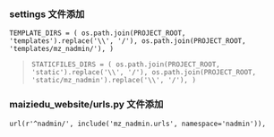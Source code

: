 ### settings 文件添加

`TEMPLATE_DIRS = (
    os.path.join(PROJECT_ROOT, 'templates').replace('\\', '/'),
    os.path.join(PROJECT_ROOT, 'templates/mz_nadmin/'),
)`

> `STATICFILES_DIRS = (
    os.path.join(PROJECT_ROOT, 'static').replace('\\', '/'),
    os.path.join(PROJECT_ROOT, 'static/mz_nadmin').replace('\\', '/'),
)`

### maiziedu_website/urls.py 文件添加
`
url(r'^nadmin/', include('mz_nadmin.urls', namespace='nadmin')),
`


